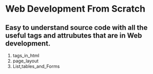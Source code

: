 # Web Development From Scratch 

## Easy to understand source code with all the useful tags and attrubutes that are in Web development. 

1. tags_in_html
2. page_layout
3. List,tables_and_Forms

